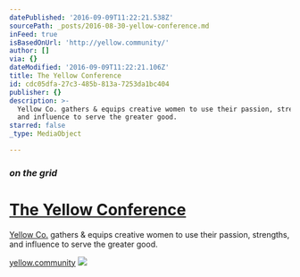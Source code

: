 ```yaml
---
datePublished: '2016-09-09T11:22:21.538Z'
sourcePath: _posts/2016-08-30-yellow-conference.md
inFeed: true
isBasedOnUrl: 'http://yellow.community/'
author: []
via: {}
dateModified: '2016-09-09T11:22:21.106Z'
title: The Yellow Conference
id: cdc05dfa-27c3-485b-813a-7253da1bc404
publisher: {}
description: >-
  Yellow Co. gathers & equips creative women to use their passion, strengths,
  and influence to serve the greater good.
starred: false
_type: MediaObject

---
```

### _on the grid_

# [The Yellow Conference][0]

[Yellow Co.][1] gathers & equips creative women to use their passion, strengths, and influence to serve the greater good.

[yellow.community][2]
![](https://the-grid-user-content.s3-us-west-2.amazonaws.com/83358f6a-2e79-4338-8b6f-0cd040c593d8.png)

[0]: http://yellow.community/ "The Yellow Conference"
[1]: http://yellow.community/
[2]: http://yellow.community/ "yellow.community"
